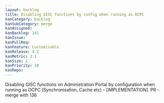```yaml
---
layout: backlog
title: Disabling GISC functions by config when running as DCPC
kanCategory: backlog
kanSubCategory: merge
kanAssigned:
kanBacklog: 141
kanIssue:
kanPullReq:
kanFeature: Customisable
kanRelease: 4.2
kanMetric: 3.1
kanSize: 2
kanPriority: 10
kanRepo: 
---
```

Disabling GISC functions on Administration Portal by configuration when running as DCPC (Synchronisation, Cache etc) - [IMPLEMENTATION]. PR - merge with 136
